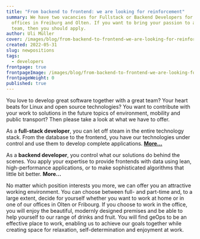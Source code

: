 ```yaml
---
title: "From backend to frontend: we are looking for reinforcement"
summary: We have two vacancies for Fullstack or Backend Developers for our
  offices in Freiburg and Olten. If you want to bring your passion to a strong
  team, then you should apply.
author: Uli Müller
cover: /images/blog/from-backend-to-frontend-we-are-looking-for-reinforcement/pythoncodeatgeops.jpg
created: 2022-05-31
slug: newpositions
tags:
  - developers
frontpage: true
frontpageImage: /images/blog/from-backend-to-frontend-we-are-looking-for-reinforcement/pythoncodeatgeops.jpg
frontpageWeight: 0
published: true
---
```

You love to develop great software together with a great team? Your heart beats for Linux and open source technologies? You want to contribute with your work to solutions in the future topics of environment, mobility and public transport? Then please take a look at what we have to offer.

As a **full-stack developer**, you can let off steam in the entire technology stack. From the database to the frontend, you have our technologies under control and use them to develop complete applications. **[More...](/en/career)**

As a **backend developer**, you control what our solutions do behind the scenes. You apply your expertise to provide frontends with data using lean, high-performance applications, or to make sophisticated algorithms that little bit better. **More...**

No matter which position interests you more, we can offer you an attractive working environment. You can choose between full- and part-time and, to a large extent, decide for yourself whether you want to work at home or in one of our offices in Olten or Fribourg. If you choose to work in the office, you will enjoy the beautiful, modernly designed premises and be able to help yourself to our range of drinks and fruit. You will find geOps to be an effective place to work, enabling us to achieve our goals together while creating space for relaxation, self-determination and enjoyment at work.